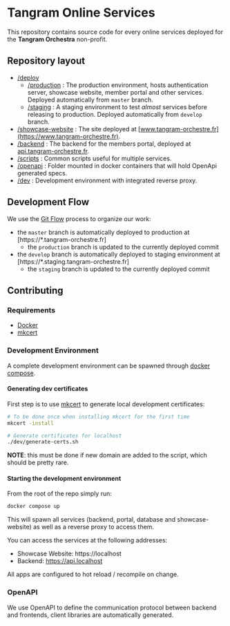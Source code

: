 # Tangram Online Services

This repository contains source code for every online services deployed for the **Tangram Orchestra** non-profit.

## Repository layout

- [/deploy](deploy)
  - [/production](deploy/production/) : The production environment, hosts authentication server, showcase website, member portal and other services. Deployed automatically from `master` branch.
  - [/staging](deploy/staging/) : A staging environment to test *almost* services before releasing to production. Deployed automatically from `develop` branch.
- [/showcase-website](showcase-website/) : The site deployed at [www.tangram-orchestre.fr](https://www.tangram-orchestre.fr).
- [/backend](backend) : The backend for the members portal, deployed at [api.tangram-orchestre.fr](https://api.tangram-orchestre.fr).
- [/scripts](scripts) : Common scripts useful for multiple services.
- [/openapi](scripts) : Folder mounted in docker containers that will hold OpenApi generated specs.
- [/dev](scripts) : Development environment with integrated reverse proxy.

## Development Flow

We use the [Git Flow](https://www.atlassian.com/git/tutorials/comparing-workflows/gitflow-workflow) process to organize our work:
 - the `master` branch is automatically deployed to production at [https://*.tangram-orchestre.fr]
   - the `production` branch is updated to the currently deployed commit
 - the `develop` branch is automatically deployed to staging environment at [https://*.staging.tangram-orchestre.fr]
   - the `staging` branch is updated to the currently deployed commit

## Contributing

### Requirements

- [Docker](https://docs.docker.com/engine/install/)
- [mkcert](https://github.com/FiloSottile/mkcert)

### Development Environment

A complete development environment can be spawned through [docker compose](https://docs.docker.com/compose/).

#### Generating dev certificates

First step is to use [mkcert](https://github.com/FiloSottile/mkcert) to generate local development certificates:

```bash
# To be done once when installing mkcert for the first time
mkcert -install

# Generate certificates for localhost
./dev/generate-certs.sh
```

**NOTE**: this must be done if new domain are added to the script, which should be pretty rare.

#### Starting the development environment

From the root of the repo simply run:

```bash
docker compose up
```

This will spawn all services (backend, portal, database and showcase-website) as well as a reverse proxy to access them.

You can access the services at the following addresses:
 - Showcase Website: https://localhost
 - Backend: https://api.localhost

All apps are configured to hot reload / recompile on change.

### OpenAPI

We use OpenAPI to define the communication protocol between backend and frontends, client libraries are automatically generated.
